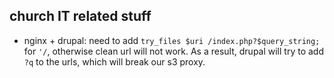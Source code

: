 ## church IT related stuff
* nginx + drupal: need to add `try_files $uri /index.php?$query_string;` for `'/`, otherwise clean url will not work. As a result, drupal will try to add `?q` to the urls, which will break our s3 proxy.
